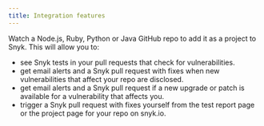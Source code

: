 ```yaml
---
title: Integration features
---
```


Watch a Node.js, Ruby, Python or Java GitHub repo to add it as a project to Snyk. This will allow you to:

* see Snyk tests in your pull requests that check for vulnerabilities.
* get email alerts and a Snyk pull request with fixes when new vulnerabilities that affect your repo are disclosed.
* get email alerts and a Snyk pull request if a new upgrade or patch is available for a vulnerability that affects you.
* trigger a Snyk pull request with fixes yourself from the test report page or the project page for your repo on snyk.io.
